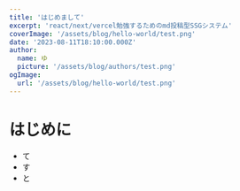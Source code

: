 ```yaml
---
title: 'はじめまして'
excerpt: 'react/next/vercel勉強するためのmd投稿型SSGシステム'
coverImage: '/assets/blog/hello-world/test.png'
date: '2023-08-11T18:10:00.000Z'
author:
  name: ゆ
  picture: '/assets/blog/authors/test.png'
ogImage:
  url: '/assets/blog/hello-world/test.png'
---
```


# はじめに

- て
- す
- と
